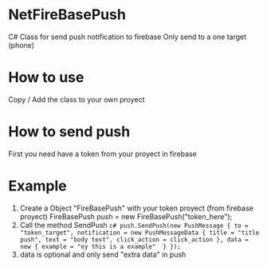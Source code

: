 # NetFireBasePush
C# Class for send push notification to firebase 
Only send to a one target (phone)

# How to use
  Copy / Add the class to your own proyect
# How to send push
  First you need have a token from your proyect in firebase
# Example
   1. Create a Object "FireBasePush" with your token proyect (from firebase proyect)
    FireBasePush push = new FireBasePush("token_here");
   2. Call the method SendPush
  	```c#
  	push.SendPush(new PushMessage
  	{
		to = "token_target",
		notification = new PushMessageData
		{
			title = "title push",
			text = "body text",
			click_action = click_action
		},
		data = new
		{
			example = "ey this is a example" 
		}
	});
	```
  3. data is optional and only send "extra data" in push
  
